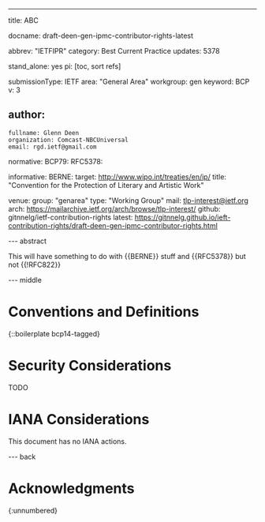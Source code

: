 ---
title: ABC

docname: draft-deen-gen-ipmc-contributor-rights-latest

abbrev: "IETFIPR"
category: Best Current Practice
updates: 5378

stand_alone: yes
pi: [toc, sort refs]

submissionType: IETF
area: "General Area"
workgroup: gen
keyword: BCP
v: 3


author:
 -
    fullname: Glenn Deen
    organization: Comcast-NBCUniversal
    email: rgd.ietf@gmail.com

normative:
   BCP79:
   RFC5378:

informative:
   BERNE:
       target: http://www.wipo.int/treaties/en/ip/
       title: "Convention for the Protection of Literary and Artistic Work"

venue:
   group: "genarea"
   type: "Working Group"
   mail: tlp-interest@ietf.org
   arch: https://mailarchive.ietf.org/arch/browse/tlp-interest/
   github: gitnnelg/ietf-contribution-rights
   latest: https://gitnnelg.github.io/ieft-contribution-rights/draft-deen-gen-ipmc-contributor-rights.html

--- abstract

This will have something to do with {{BERNE}} stuff and {{RFC5378}} but not {{!RFC822}}

--- middle

# Conventions and Definitions

{::boilerplate bcp14-tagged}



# Security Considerations

  TODO

# IANA Considerations

  This document has no IANA actions.

--- back

# Acknowledgments
{:unnumbered}
